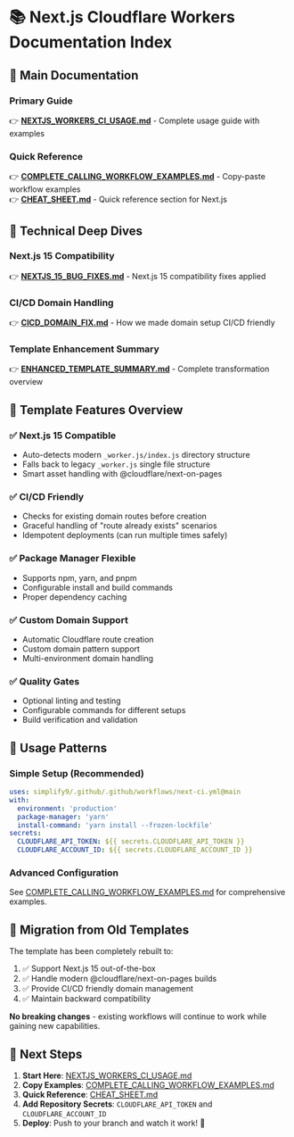 # 📚 Next.js Cloudflare Workers Documentation Index

## 🎯 **Main Documentation**

### **Primary Guide** 
👉 **[NEXTJS_WORKERS_CI_USAGE.md](./NEXTJS_WORKERS_CI_USAGE.md)** - Complete usage guide with examples

### **Quick Reference**
👉 **[COMPLETE_CALLING_WORKFLOW_EXAMPLES.md](./COMPLETE_CALLING_WORKFLOW_EXAMPLES.md)** - Copy-paste workflow examples  
👉 **[CHEAT_SHEET.md](./CHEAT_SHEET.md)** - Quick reference section for Next.js

## 🔧 **Technical Deep Dives**

### **Next.js 15 Compatibility**
👉 **[NEXTJS_15_BUG_FIXES.md](./NEXTJS_15_BUG_FIXES.md)** - Next.js 15 compatibility fixes applied

### **CI/CD Domain Handling**
👉 **[CICD_DOMAIN_FIX.md](./CICD_DOMAIN_FIX.md)** - How we made domain setup CI/CD friendly

### **Template Enhancement Summary**
👉 **[ENHANCED_TEMPLATE_SUMMARY.md](./ENHANCED_TEMPLATE_SUMMARY.md)** - Complete transformation overview

## 🚀 **Template Features Overview**

### ✅ **Next.js 15 Compatible**
- Auto-detects modern `_worker.js/index.js` directory structure
- Falls back to legacy `_worker.js` single file structure
- Smart asset handling with @cloudflare/next-on-pages

### ✅ **CI/CD Friendly**
- Checks for existing domain routes before creation
- Graceful handling of "route already exists" scenarios
- Idempotent deployments (can run multiple times safely)

### ✅ **Package Manager Flexible**
- Supports npm, yarn, and pnpm
- Configurable install and build commands
- Proper dependency caching

### ✅ **Custom Domain Support**
- Automatic Cloudflare route creation
- Custom domain pattern support
- Multi-environment domain handling

### ✅ **Quality Gates**
- Optional linting and testing
- Configurable commands for different setups
- Build verification and validation

## 📝 **Usage Patterns**

### **Simple Setup (Recommended)**
```yaml
uses: simplify9/.github/.github/workflows/next-ci.yml@main
with:
  environment: 'production'
  package-manager: 'yarn'
  install-command: 'yarn install --frozen-lockfile'
secrets:
  CLOUDFLARE_API_TOKEN: ${{ secrets.CLOUDFLARE_API_TOKEN }}
  CLOUDFLARE_ACCOUNT_ID: ${{ secrets.CLOUDFLARE_ACCOUNT_ID }}
```

### **Advanced Configuration**
See [COMPLETE_CALLING_WORKFLOW_EXAMPLES.md](./COMPLETE_CALLING_WORKFLOW_EXAMPLES.md) for comprehensive examples.

## 🔄 **Migration from Old Templates**

The template has been completely rebuilt to:
1. ✅ Support Next.js 15 out-of-the-box
2. ✅ Handle modern @cloudflare/next-on-pages builds
3. ✅ Provide CI/CD friendly domain management
4. ✅ Maintain backward compatibility

**No breaking changes** - existing workflows will continue to work while gaining new capabilities.

## 🎯 **Next Steps**

1. **Start Here**: [NEXTJS_WORKERS_CI_USAGE.md](./NEXTJS_WORKERS_CI_USAGE.md)
2. **Copy Examples**: [COMPLETE_CALLING_WORKFLOW_EXAMPLES.md](./COMPLETE_CALLING_WORKFLOW_EXAMPLES.md)  
3. **Quick Reference**: [CHEAT_SHEET.md](./CHEAT_SHEET.md)
4. **Add Repository Secrets**: `CLOUDFLARE_API_TOKEN` and `CLOUDFLARE_ACCOUNT_ID`
5. **Deploy**: Push to your branch and watch it work! 🚀